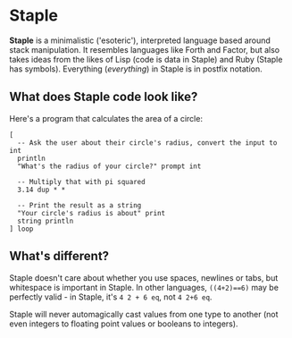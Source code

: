 Staple
============================================================================

**Staple** is a minimalistic ('esoteric'), interpreted language based around
stack manipulation. It resembles languages like Forth and Factor, but also
takes ideas from the likes of Lisp (code is data in Staple) and Ruby (Staple
has symbols). Everything (*everything*) in Staple is in postfix notation.

## What does Staple code look like?

Here's a program that calculates the area of a circle:

    [
      -- Ask the user about their circle's radius, convert the input to int
      println
      "What's the radius of your circle?" prompt int

      -- Multiply that with pi squared
      3.14 dup * *

      -- Print the result as a string
      "Your circle's radius is about" print
      string println
    ] loop

## What's different?

Staple doesn't care about whether you use spaces, newlines or tabs, but
whitespace is important in Staple. In other languages, `((4+2)==6)` may be
perfectly valid - in Staple, it's `4 2 + 6 eq`, not `4 2+6 eq`.

Staple will never automagically cast values from one type to another (not
even integers to floating point values or booleans to integers).
